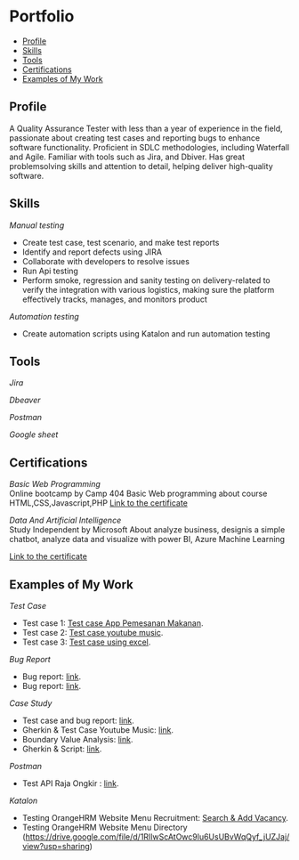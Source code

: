 # Portfolio 
- [Profile](#Profile)
- [Skills](#skills)
- [Tools](#tools)
- [Certifications](#certifications)
- [Examples of My Work](#examples-of-my-work)

## Profile

A Quality Assurance Tester with less than a year of experience in the field, passionate about creating test cases and reporting bugs to enhance software functionality. Proficient in SDLC methodologies, including Waterfall and Agile. Familiar with tools such as Jira, and Dbiver. Has great problemsolving skills and attention to detail, helping deliver high-quality software.

## Skills

_Manual testing_
  * Create test case, test scenario, and make test reports
  *  Identify and report defects using JIRA
  * Collaborate with developers to resolve issues
  * Run Api testing
  * Perform smoke, regression and sanity testing on delivery-related to verify the integration with various logistics, making sure the
platform effectively tracks, manages, and monitors product
  

_Automation testing_
  * Create automation scripts using Katalon and run automation testing

## Tools

_Jira_
  
_Dbeaver_

_Postman_

_Google sheet_

## Certifications

_Basic Web Programming_   
Online bootcamp by Camp 404 
Basic Web programming  about course HTML,CSS,Javascript,PHP
[Link to the certificate](https://drive.google.com/file/d/1IcwtVyg5Q-C4wtDG5C-lRPussetpQkpo/view?usp=drive_link)

_Data And Artificial Intelligence_  
Study Independent by Microsoft 
About analyze business, designis a simple chatbot, analyze data and visualize with power BI, Azure Machine Learning

[Link to the certificate](https://drive.google.com/drive/search?q=sertif)


## Examples of My Work
_Test Case_  
  * Test case 1: [Test case App Pemesanan Makanan](https://docs.google.com/spreadsheets/d/1-Kcwis4jOlMEnNOnXaNM8cbVpCZVEhT-RrF0b-ngN2E/edit#gid=698960509).
  * Test case 2: [Test case youtube music](https://docs.google.com/spreadsheets/d/1RjL37-jqs-M-mfrMAKLggqgP1bwrWGUh/edit#gid=1622460097).
  * Test case 3: [Test case using excel](https://docs.google.com/spreadsheets/d/1g5XJ2nK6s_hgryYgKAHlCO42Q0Ey1SzoKAkKKMTYXvo/edit?usp=sharing).


_Bug Report_
  * Bug report: [link](https://docs.google.com/document/d/12MZ2Ta89NYDdGeEf-QyniEw7RsppDCvVlIab_bZijQY/edit?usp=sharing).
  * Bug report: [link](https://docs.google.com/document/d/1-m0cJ2J5iIt-T4SlHaT6FOJwFGDu7XP10v3p3ycJ_e8/edit?usp=sharing).
    

_Case Study_  
  * Test case and bug report: [link](https://drive.google.com/file/d/18KoqVH-dMZFcHRPHPAQCIU_iDqFAZP3n/view?usp=share_link).
  * Gherkin & Test Case Youtube Music: [link](https://docs.google.com/spreadsheets/d/12Lg7lQsuaAFg1ij1kZSog8-MPO7w254DeEEa6BSf0d4/edit#gid=609959482).
  * Boundary Value Analysis: [link](https://docs.google.com/spreadsheets/d/1KXP45HEbGQqKLvUnroI1_uhQM90Su5609ObYUzaTrPg/edit?usp=sharing).
  * Gherkin & Script: [link](https://docs.google.com/document/d/1HBQs6ZVG8XtsaeTowp7mClh3_4iS68eIKItzh4idX44/edit?usp=sharing).

_Postman_
  * Test API Raja Ongkir : [link](https://drive.google.com/file/d/1MOzN4cq5QnQFl1Wds99BVwrGOEBoMfTR/view?usp=drive_link).
  

_Katalon_
 * Testing OrangeHRM Website Menu Recruitment: [Search & Add Vacancy](https://drive.google.com/file/d/1hyuNgSG09PK1dQcaddKeuKcjQk97eNwo/view?usp=sharing).
 * Testing OrangeHRM Website Menu Directory (https://drive.google.com/file/d/1RIlwScAtOwc9lu6UsUBvWqQyf_jUZJaj/view?usp=sharing)




